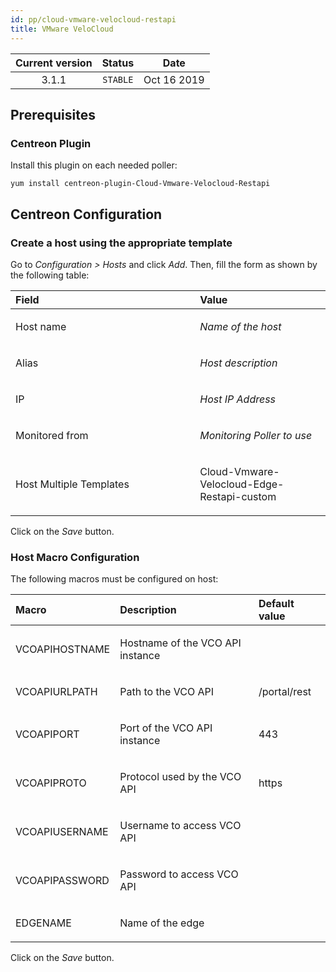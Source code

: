 ```yaml
---
id: pp/cloud-vmware-velocloud-restapi
title: VMware VeloCloud
---
```


| Current version | Status | Date |
| :-: | :-: | :-: |
| 3.1.1 | `STABLE` | Oct 16 2019 |

## Prerequisites
### Centreon Plugin
Install this plugin on each needed poller:

    yum install centreon-plugin-Cloud-Vmware-Velocloud-Restapi

## Centreon Configuration
### Create a host using the appropriate template
Go to *Configuration &gt; Hosts* and click *Add*. Then, fill the form as
shown by the following table:

<table>
<colgroup>
<col width="58%" />
<col width="41%" />
</colgroup>
<thead>
<tr class="header">
<th align="left">Field</th>
<th align="left">Value</th>
</tr>
</thead>
<tbody>
<tr class="odd">
<td align="left"><p>Host name</p></td>
<td align="left"><p><em>Name of the host</em></p></td>
</tr>
<tr class="even">
<td align="left"><p>Alias</p></td>
<td align="left"><p><em>Host description</em></p></td>
</tr>
<tr class="odd">
<td align="left"><p>IP</p></td>
<td align="left"><p><em>Host IP Address</em></p></td>
</tr>
<tr class="even">
<td align="left"><p>Monitored from</p></td>
<td align="left"><p><em>Monitoring Poller to use</em></p></td>
</tr>
<tr class="odd">
<td align="left"><p>Host Multiple Templates</p></td>
<td align="left"><p>Cloud-Vmware-Velocloud-Edge-Restapi-custom</p></td>
</tr>
</tbody>
</table>

Click on the *Save* button.

### Host Macro Configuration
The following macros must be configured on host:

<table>
<colgroup>
<col width="23%" />
<col width="53%" />
<col width="24%" />
</colgroup>
<thead>
<tr class="header">
<th align="left">Macro</th>
<th align="left">Description</th>
<th align="left">Default value</th>
</tr>
</thead>
<tbody>
<tr class="even">
<td align="left"><p>VCOAPIHOSTNAME</p></td>
<td align="left"><p>Hostname of the VCO API instance</p></td>
<td align="left"><p></p></td>
</tr>
<tr class="odd">
<td align="left"><p>VCOAPIURLPATH</p></td>
<td align="left"><p>Path to the VCO API</p></td>
<td align="left"><p>/portal/rest</p></td>
</tr>
<tr class="even">
<td align="left"><p>VCOAPIPORT</p></td>
<td align="left"><p>Port of the VCO API instance</p></td>
<td align="left"><p>443</p></td>
</tr>
<tr class="odd">
<td align="left"><p>VCOAPIPROTO</p></td>
<td align="left"><p>Protocol used by the VCO API</p></td>
<td align="left"><p>https</p></td>
</tr>
<tr class="even">
<td align="left"><p>VCOAPIUSERNAME</p></td>
<td align="left"><p>Username to access VCO API</p></td>
<td align="left"><p></p></td>
</tr>
<tr class="odd">
<td align="left"><p>VCOAPIPASSWORD</p></td>
<td align="left"><p>Password to access VCO API</p></td>
<td align="left"><p></p></td>
</tr>
<tr class="even">
<td align="left"><p>EDGENAME</p></td>
<td align="left"><p>Name of the edge</p></td>
<td align="left"><p></p></td>
</tr>
</tbody>
</table>

Click on the *Save* button.

